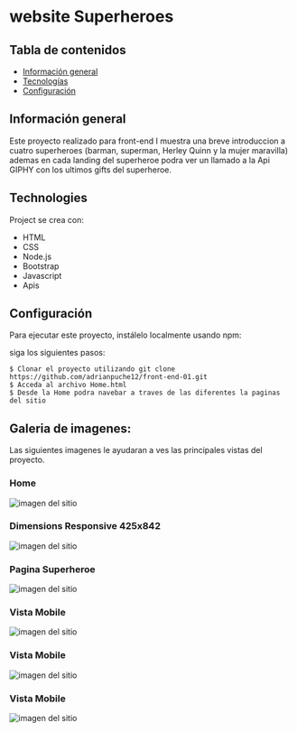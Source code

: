 # website Superheroes


## Tabla de contenidos 
* [Información general](#información-general) 
* [Tecnologías](#tecnologías) 
* [Configuración](#configuración) 

## Información general 

Este proyecto realizado para front-end I muestra una breve introduccion a cuatro superheroes (barman, superman, Herley Quinn y la mujer maravilla) ademas en cada landing del superheroe podra ver un llamado a la Api  GIPHY con los ultimos gifts del superheroe.
	
## Technologies 
Project se crea con: 

* HTML
* CSS
* Node.js
* Bootstrap
* Javascript
* Apis 
	
## Configuración 
Para ejecutar este proyecto, instálelo localmente usando npm: 


siga los siguientes pasos:

``` 
$ Clonar el proyecto utilizando git clone https://github.com/adrianpuche12/front-end-01.git
$ Acceda al archivo Home.html
$ Desde la Home podra navebar a traves de las diferentes la paginas del sitio

```

## Galeria de imagenes:

Las siguientes imagenes le ayudaran a ves las principales vistas del proyecto.

### Home
![imagen del sitio](https://github.com/adrianpuche12/front-end-01/blob/master/root/images-readme/Dimensions%20Responsive%20425x842%20(3).png)


### Dimensions Responsive 425x842
![imagen del sitio](https://github.com/adrianpuche12/front-end-01/blob/master/root/images-readme/Dimensions%20Responseve%20425x842%20.png)


### Pagina Superheroe
![imagen del sitio](https://github.com/adrianpuche12/front-end-01/blob/master/root/images-readme/superman.png)


### Vista Mobile
![imagen del sitio](https://github.com/adrianpuche12/front-end-01/blob/master/root/images-readme/mobile-1.png)


### Vista Mobile
![imagen del sitio](https://github.com/adrianpuche12/front-end-01/blob/master/root/images-readme/mobile-2.png)


### Vista Mobile
![imagen del sitio](https://github.com/adrianpuche12/front-end-01/blob/master/root/images-readme/mobile-3.png)


